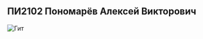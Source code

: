 ## ПИ2102 Пономарёв Алексей Викторович

![Гит](https://www.google.com/url?sa=i&url=https%3A%2F%2Fgit-scm.com%2Fdownloads%2Flogos&psig=AOvVaw2YIMS77vURPwdFkwiQHAtg&ust=1708673292126000&source=images&cd=vfe&opi=89978449&ved=0CBIQjRxqFwoTCIi_1Ze2voQDFQAAAAAdAAAAABAE)

